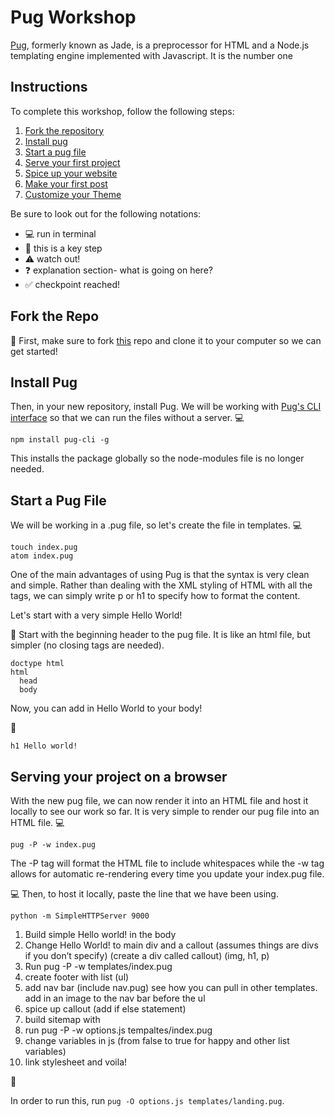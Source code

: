 # Pug Workshop

[Pug](https://pugjs.org/), formerly known as Jade, is a preprocessor for HTML and a Node.js templating engine implemented with Javascript. It is the number one

## Instructions
To complete this workshop, follow the following steps:

1. [Fork the repository](#fork-the-repo)
2. [Install pug](#install-pug)
2. [Start a pug file](#start-a-pug-file)
3. [Serve your first project](#serving-your-project-on-a-browser)
4. [Spice up your website](#adding-a-theme)
5. [Make your first post](#make-your-first-post)
6. [Customize your Theme](#customize-a-theme)

Be sure to look out for the following notations:
* :computer: run in terminal
* :rocket: this is a key step
* :warning: watch out!
* :question: explanation section- what is going on here?
* :white_check_mark: checkpoint reached!

## Fork the Repo
:rocket: First, make sure to fork [this](http://...) repo and clone it to your computer so we can get started!


## Install Pug
Then, in your new repository, install Pug. We will be working with [Pug's CLI interface](https://www.npmjs.com/package/pug-cli) so that we can run the files without a server.
:computer:
```
npm install pug-cli -g
```
This installs the package globally so the node-modules file is no longer needed.

## Start a Pug File
We will be working in a .pug file, so let's create the file in templates.
:computer:
```
touch index.pug
atom index.pug
```
One of the main advantages of using Pug is that the syntax is very clean and simple. Rather than dealing with the XML styling of HTML with all the tags, we can simply write p or h1 to specify how to format the content.

Let's start with a very simple Hello World!

:rocket: Start with the beginning header to the pug file. It is like an html file, but simpler (no closing tags are needed).
```
doctype html
html
  head
  body
```

Now, you can add in Hello World to your body!

:rocket:
```
h1 Hello world!
```

## Serving your project on a browser
With the new pug file, we can now render it into an HTML file and host it locally to see our work so far. It is very simple to render our pug file into an HTML file.
:computer:
```
pug -P -w index.pug
```
The -P tag will format the HTML file to include whitespaces while the -w tag allows for automatic re-rendering every time you update your index.pug file.

:computer:
Then, to host it locally, paste the line that we have been using.
```
python -m SimpleHTTPServer 9000
```



1. Build simple Hello world! in the body
2. Change Hello World! to main div and a callout (assumes things are divs if you don’t specify) (create a div called callout) (img, h1, p)
3. Run pug -P -w templates/index.pug
4. create footer with list (ul)
5.  add nav bar (include nav.pug) see how you can pull in other templates. add in an image to the nav bar before the ul
6. spice up callout (add if else statement)
7. build sitemap with
8. run pug -P -w options.js tempaltes/index.pug
9. change variables in js (from false to true for happy and other list variables)
10. link stylesheet and voila!

:rocket:


In order to run this, run `pug -O options.js templates/landing.pug`.
